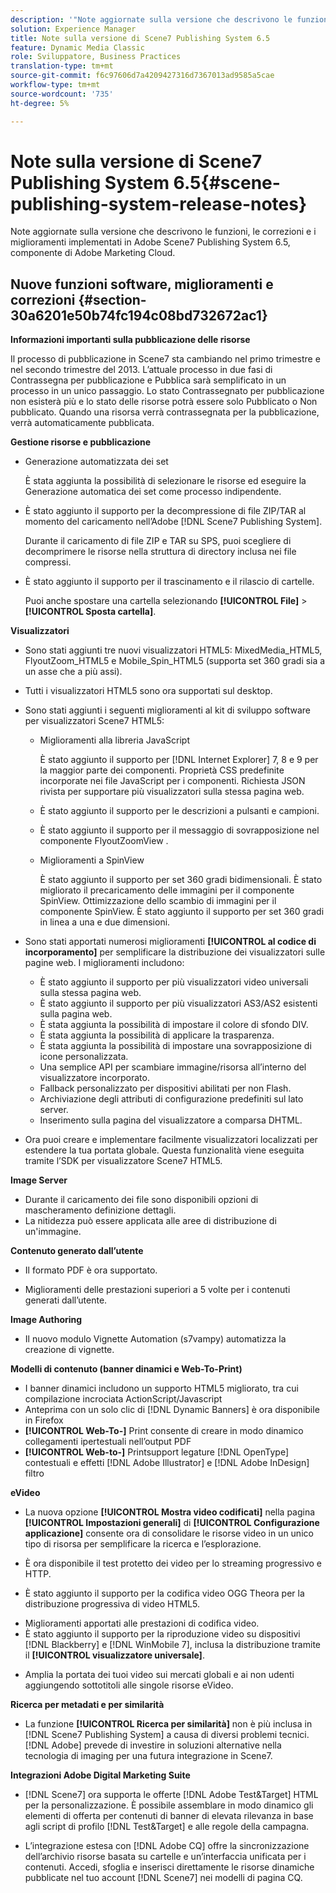 ```yaml
---
description: '"Note aggiornate sulla versione che descrivono le funzioni, le correzioni e i miglioramenti implementati in Adobe Scene7 Publishing System 6.5, componente della soluzione Adobe Experience Manager di Adobe Marketing Cloud."'
solution: Experience Manager
title: Note sulla versione di Scene7 Publishing System 6.5
feature: Dynamic Media Classic
role: Sviluppatore, Business Practices
translation-type: tm+mt
source-git-commit: f6c97606d7a4209427316d7367013ad9585a5cae
workflow-type: tm+mt
source-wordcount: '735'
ht-degree: 5%

---
```



# Note sulla versione di Scene7 Publishing System 6.5{#scene-publishing-system-release-notes}

Note aggiornate sulla versione che descrivono le funzioni, le correzioni e i miglioramenti implementati in Adobe Scene7 Publishing System 6.5, componente di Adobe Marketing Cloud.

## Nuove funzioni software, miglioramenti e correzioni {#section-30a6201e50b74fc194c08bd732672ac1}

**Informazioni importanti sulla pubblicazione delle risorse**

Il processo di pubblicazione in Scene7 sta cambiando nel primo trimestre e nel secondo trimestre del 2013. L’attuale processo in due fasi di Contrassegna per pubblicazione e Pubblica sarà semplificato in un processo in un unico passaggio. Lo stato Contrassegnato per pubblicazione non esisterà più e lo stato delle risorse potrà essere solo Pubblicato o Non pubblicato. Quando una risorsa verrà contrassegnata per la pubblicazione, verrà automaticamente pubblicata. 

**Gestione risorse e pubblicazione**

* Generazione automatizzata dei set

   È stata aggiunta la possibilità di selezionare le risorse ed eseguire la Generazione automatica dei set come processo indipendente.
* È stato aggiunto il supporto per la decompressione di file ZIP/TAR al momento del caricamento nell’Adobe [!DNL Scene7 Publishing System].

   Durante il caricamento di file ZIP e TAR su SPS, puoi scegliere di decomprimere le risorse nella struttura di directory inclusa nei file compressi.

* È stato aggiunto il supporto per il trascinamento e il rilascio di cartelle.

   Puoi anche spostare una cartella selezionando **[!UICONTROL File]** > **[!UICONTROL Sposta cartella]**.

**Visualizzatori**

* Sono stati aggiunti tre nuovi visualizzatori HTML5: MixedMedia_HTML5, FlyoutZoom_HTML5 e Mobile_Spin_HTML5 (supporta set 360 gradi sia a un asse che a più assi).

<!-- 
  [More information](http://help.adobe.com/en_US/scene7/using/WS6E593DEA-7D81-4cd6-84B0-85E8BB274176.html#WS1c46793299cf21d77e926d1613177f0a020-8000.html).  -->
* Tutti i visualizzatori HTML5 sono ora supportati sul desktop.

<!--   [More information](http://help.adobe.com/en_US/scene7/using/WS6E593DEA-7D81-4cd6-84B0-85E8BB274176.html#WS1c46793299cf21d77e926d1613177f0a020-8000.html). -->
* Sono stati aggiunti i seguenti miglioramenti al kit di sviluppo software per visualizzatori Scene7 HTML5:

   * Miglioramenti alla libreria JavaScript

      È stato aggiunto il supporto per [!DNL Internet Explorer] 7, 8 e 9 per la maggior parte dei componenti. Proprietà CSS predefinite incorporate nei file JavaScript per i componenti. Richiesta JSON rivista per supportare più visualizzatori sulla stessa pagina web.

   * È stato aggiunto il supporto per le descrizioni a pulsanti e campioni.
   * È stato aggiunto il supporto per il messaggio di sovrapposizione nel componente FlyoutZoomView .
   * Miglioramenti a SpinView

      È stato aggiunto il supporto per set 360 gradi bidimensionali. È stato migliorato il precaricamento delle immagini per il componente SpinView. Ottimizzazione dello scambio di immagini per il componente SpinView. È stato aggiunto il supporto per set 360 gradi in linea a una e due dimensioni.

* Sono stati apportati numerosi miglioramenti **[!UICONTROL al codice di incorporamento]** per semplificare la distribuzione dei visualizzatori sulle pagine web. I miglioramenti includono:

   * È stato aggiunto il supporto per più visualizzatori video universali sulla stessa pagina web.
   * È stato aggiunto il supporto per più visualizzatori AS3/AS2 esistenti sulla pagina web.
   * È stata aggiunta la possibilità di impostare il colore di sfondo DIV.
   * È stata aggiunta la possibilità di applicare la trasparenza.
   * È stata aggiunta la possibilità di impostare una sovrapposizione di icone personalizzata.
   * Una semplice API per scambiare immagine/risorsa all’interno del visualizzatore incorporato.
   * Fallback personalizzato per dispositivi abilitati per non Flash.
   * Archiviazione degli attributi di configurazione predefiniti sul lato server.
   * Inserimento sulla pagina del visualizzatore a comparsa DHTML.

* Ora puoi creare e implementare facilmente visualizzatori localizzati per estendere la tua portata globale. Questa funzionalità viene eseguita tramite l’SDK per visualizzatore Scene7 HTML5.

**Image Server**

* Durante il caricamento dei file sono disponibili opzioni di mascheramento definizione dettagli.
* La nitidezza può essere applicata alle aree di distribuzione di un&#39;immagine.

**Contenuto generato dall’utente**

* Il formato PDF è ora supportato.

<!--   [More information](http://help.adobe.com/en_US/scene7/using/WSe8b0455615e2dc47-2df907a712f31201b35-8000.html).  -->
* Miglioramenti delle prestazioni superiori a 5 volte per i contenuti generati dall’utente.

**Image Authoring**

* Il nuovo modulo Vignette Automation (s7vampy) automatizza la creazione di vignette.

**Modelli di contenuto (banner dinamici e Web-To-Print)**

* I banner dinamici includono un supporto HTML5 migliorato, tra cui compilazione incrociata ActionScript/Javascript
* Anteprima con un solo clic di [!DNL Dynamic Banners] è ora disponibile in Firefox
* **[!UICONTROL Web-To-]** Print consente di creare in modo dinamico collegamenti ipertestuali nell’output PDF
* **[!UICONTROL Web-to-]** Printsupport legature  [!DNL OpenType] contestuali e effetti  [!DNL Adobe Illustrator] e  [!DNL Adobe InDesign] filtro

**eVideo**

* La nuova opzione **[!UICONTROL Mostra video codificati]** nella pagina **[!UICONTROL Impostazioni generali]** di **[!UICONTROL Configurazione applicazione]** consente ora di consolidare le risorse video in un unico tipo di risorsa per semplificare la ricerca e l’esplorazione.

<!--   [More information](http://help.adobe.com/en_US/scene7/using/WSCCBA9D3A-06A3-4f29-AF6B-36CBB2A655F1.html).  -->

* È ora disponibile il test protetto dei video per lo streaming progressivo e HTTP.

<!--   [More information](http://help.adobe.com/en_US/scene7/using/WSd968ca97bf01df72-5efde3a123268dd80f5-8000.html). -->
* È stato aggiunto il supporto per la codifica video OGG Theora per la distribuzione progressiva di video HTML5.

<!--   [More information](http://help.adobe.com/en_US/scene7/using/WSE86ACF2B-BD50-4c48-A1D7-9CD4405B62D0.html#WS1c46793299cf21d7-39fae9c1131ba8968f7-7fff.html). -->
* Miglioramenti apportati alle prestazioni di codifica video.
* È stato aggiunto il supporto per la riproduzione video su dispositivi [!DNL Blackberry] e [!DNL WinMobile 7], inclusa la distribuzione tramite il **[!UICONTROL visualizzatore universale]**.

<!--   [More information](http://help.adobe.com/en_US/scene7/using/WS6E593DEA-7D81-4cd6-84B0-85E8BB274176.html#WS1c46793299cf21d77e926d1613177f0a020-8000.html) or the [eVideo chapter](http://help.adobe.com/en_US/scene7/using/WS53492AE1-6029-45d8-BF80-F4B5CF33EB08.html). -->

* Amplia la portata dei tuoi video sui mercati globali e ai non udenti aggiungendo sottotitoli alle singole risorse eVideo.

<!--   See [More information](http://help.adobe.com/en_US/scene7/using/WS98ca2e6790647c06-6f6f53e137b959f094-8000.html). -->

**Ricerca per metadati e per similarità**

* La funzione **[!UICONTROL Ricerca per similarità]** non è più inclusa in [!DNL Scene7 Publishing System] a causa di diversi problemi tecnici. [!DNL Adobe] prevede di investire in soluzioni alternative nella tecnologia di imaging per una futura integrazione in Scene7.

**Integrazioni Adobe Digital Marketing Suite**

* [!DNL Scene7] ora supporta le offerte  [!DNL Adobe Test&Target] HTML per la personalizzazione. È possibile assemblare in modo dinamico gli elementi di offerta per contenuti di banner di elevata rilevanza in base agli script di profilo [!DNL Test&Target] e alle regole della campagna.

* L’integrazione estesa con [!DNL Adobe CQ] offre la sincronizzazione dell’archivio risorse basata su cartelle e un’interfaccia unificata per i contenuti. Accedi, sfoglia e inserisci direttamente le risorse dinamiche pubblicate nel tuo account [!DNL Scene7] nei modelli di pagina CQ.

